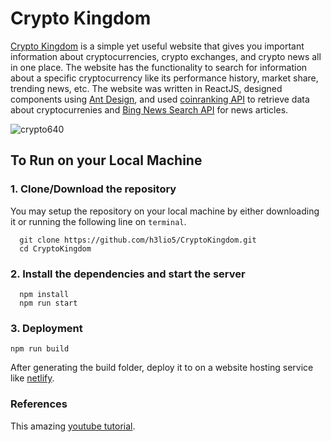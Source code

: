 # Crypto Kingdom 
[Crypto Kingdom](https://cryptokingdom.netlify.app/) is a simple yet useful website that gives you important information about cryptocurrencies, crypto exchanges, and crypto news all in one place. The website has the functionality to search for information about a specific cryptocurrency like its performance history, market share, trending news, etc. The website was written in ReactJS, designed components using [Ant Design](https://ant.design), and used [coinranking API](https://rapidapi.com/hub) to retrieve data about cryptocurrenies and [Bing News Search API](https://www.microsoft.com/en-us/bing/apis/bing-news-search-api) for news articles. 


![crypto640](https://user-images.githubusercontent.com/47632450/142738474-b6c9fa3c-702e-4f2b-af90-ec0cc2bb7792.gif)

## To Run on your Local Machine
### 1. Clone/Download the repository 
You may setup the repository on your local machine by either downloading it or running the following line on `terminal`.
```Batchfile
  git clone https://github.com/h3lio5/CryptoKingdom.git
  cd CryptoKingdom
```
### 2. Install the dependencies and start the server
```Batchfile
  npm install 
  npm run start
```
### 3. Deployment
```Batchfile
npm run build
```
After generating the build folder, deploy it to on a website hosting service like [netlify](https://www.netlify.com).

### References
This amazing [youtube tutorial](https://www.youtube.com/watch?v=9DDX3US3kss&list=PLJpz8xVsXFQ9BWJ__oYkRuJQAMwEWgRjg&index=4).

